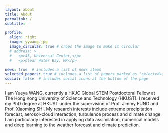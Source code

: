 ```yaml
---
layout: about
title: About
permalink: /
subtitle: 

profile:
  align: right
  image: yywang.jpg
  image_circular: true # crops the image to make it circular
  # address: >
  #   <p>45, Universal Center,</p>
  #   <p>Clear Water Bay, HK</p>

news: true  # includes a list of news items
selected_papers: true # includes a list of papers marked as "selected={true}"
social: false  # includes social icons at the bottom of the page
---
```


I am Yueya WANG, currently a HKJC Global STEM Postdoctoral Fellow at The Hong Kong University of Science and Technology (HKUST). I received my PhD degree at HKUST under the supervision of Prof. Jimmy FUNG and Prof. Xiaoming SHI.  My research interests include extreme precipitation forecast, aerosol-cloud interaction, turbulence process and climate change. I am particularly interested in applying data assimilation, numerical models and deep learning to the weather forecast and climate prediction.


[//]: # (Put your address / P.O. box / other info right below your picture. You can also disable any these elements by editing `profile` property of the YAML header of your `_pages/about.md`. Edit `_bibliography/papers.bib` and Jekyll will render your [publications page]&#40;/al-folio/publications/&#41; automatically.)

[//]: # (Link to your social media connections, too. This theme is set up to use [Font Awesome icons]&#40;http://fortawesome.github.io/Font-Awesome/&#41; and [Academicons]&#40;https://jpswalsh.github.io/academicons/&#41;, like the ones below. Add your Facebook, Twitter, LinkedIn, Google Scholar, or just disable all of them.)
